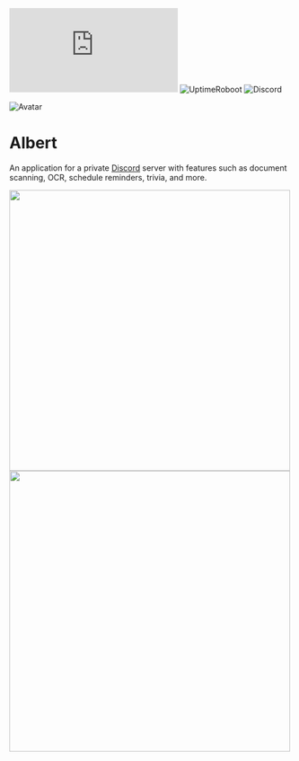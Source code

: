 ![PyPI](https://img.shields.io/pypi/v/discord.py)  ![UptimeRoboot](https://img.shields.io/uptimerobot/status/m786515853-65a631cc420ded3137907a42)  ![Discord](https://img.shields.io/discord/612059384721440789)

![Avatar](https://images-ext-1.discordapp.net/external/nxYW7DyVsmIKp9llZ6wtAOAanNPx0H1YnJpguG-8h1U/%3Fsize%3D1024/https/cdn.discordapp.com/avatars/704571297048428654/962375cb010760e58ed48b84dd7cacbd.webp?width=100&height=100)

# Albert
An application for a private [Discord](https://discord.com/) server with features such as document scanning, OCR, schedule reminders, trivia, and more.

<img src = "https://i.gyazo.com/f58f2a9a431b1d51145089ca3066c3cc.gif" height = auto width = 500>
<img src = "https://i.gyazo.com/c9718b86c229729b58bd9e629175c895.gif" height = auto width = 500>